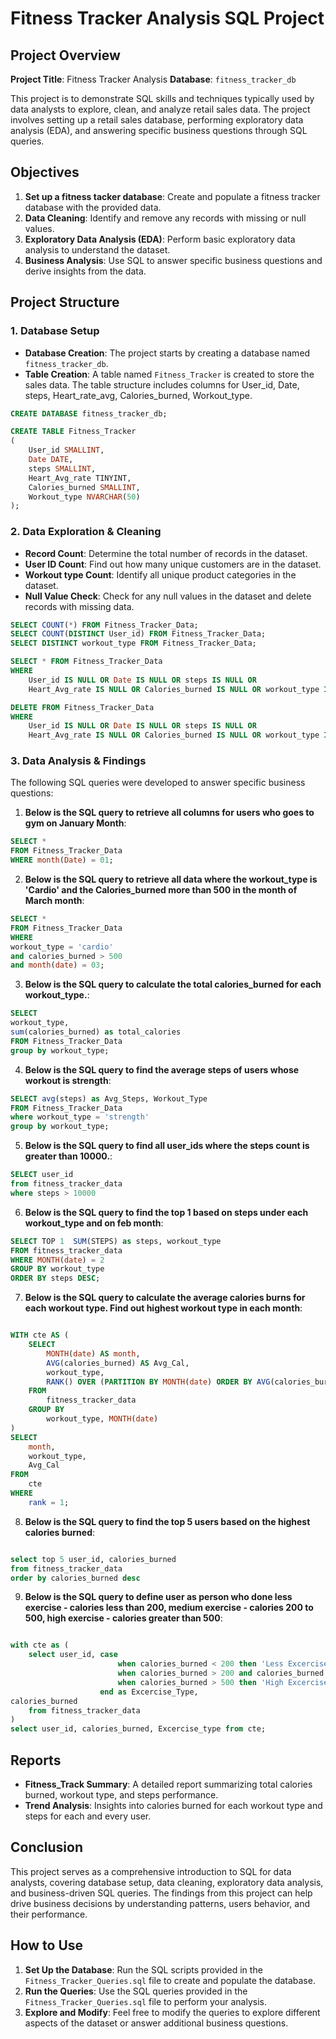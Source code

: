 # Fitness Tracker Analysis SQL Project

## Project Overview

**Project Title**: Fitness Tracker Analysis 
**Database**: `fitness_tracker_db`

This project is to demonstrate SQL skills and techniques typically used by data analysts to explore, clean, and analyze retail sales data. The project involves setting up a retail sales database, performing exploratory data analysis (EDA), and answering specific business questions through SQL queries. 

## Objectives

1. **Set up a fitness tacker database**: Create and populate a fitness tracker database with the provided data.
2. **Data Cleaning**: Identify and remove any records with missing or null values.
3. **Exploratory Data Analysis (EDA)**: Perform basic exploratory data analysis to understand the dataset.
4. **Business Analysis**: Use SQL to answer specific business questions and derive insights from the data.

## Project Structure

### 1. Database Setup

- **Database Creation**: The project starts by creating a database named `fitness_tracker_db`.
- **Table Creation**: A table named `Fitness_Tracker` is created to store the sales data. The table structure includes columns for User_id, Date, steps, Heart_rate_avg, Calories_burned, Workout_type.

```sql
CREATE DATABASE fitness_tracker_db;

CREATE TABLE Fitness_Tracker
(
    User_id SMALLINT,
    Date DATE,	
    steps SMALLINT,
    Heart_Avg_rate TINYINT,	
    Calories_burned SMALLINT,
    Workout_type NVARCHAR(50)
);
```

### 2. Data Exploration & Cleaning

- **Record Count**: Determine the total number of records in the dataset.
- **User ID Count**: Find out how many unique customers are in the dataset.
- **Workout type Count**: Identify all unique product categories in the dataset.
- **Null Value Check**: Check for any null values in the dataset and delete records with missing data.

```sql
SELECT COUNT(*) FROM Fitness_Tracker_Data;
SELECT COUNT(DISTINCT User_id) FROM Fitness_Tracker_Data;
SELECT DISTINCT workout_type FROM Fitness_Tracker_Data;

SELECT * FROM Fitness_Tracker_Data
WHERE 
    User_id IS NULL OR Date IS NULL OR steps IS NULL OR 
    Heart_Avg_rate IS NULL OR Calories_burned IS NULL OR workout_type IS NULL ;

DELETE FROM Fitness_Tracker_Data
WHERE 
    User_id IS NULL OR Date IS NULL OR steps IS NULL OR 
    Heart_Avg_rate IS NULL OR Calories_burned IS NULL OR workout_type IS NULL ;
```

### 3. Data Analysis & Findings

The following SQL queries were developed to answer specific business questions:

1. **Below is the SQL query to retrieve all columns for users who goes to gym on January Month**:
```sql
SELECT *
FROM Fitness_Tracker_Data
WHERE month(Date) = 01;
```

2. **Below is the SQL query to retrieve all data where the workout_type is 'Cardio' and the Calories_burned more than 500 in the month of March month**:
```sql
SELECT *
FROM Fitness_Tracker_Data
WHERE 
workout_type = 'cardio'
and calories_burned > 500
and month(date) = 03;
```

3. **Below is the SQL query to calculate the total calories_burned for each workout_type.**:
```sql
SELECT 
workout_type, 
sum(calories_burned) as total_calories
FROM Fitness_Tracker_Data
group by workout_type;
```

4. **Below is the SQL query to find the average steps of users whose workout is strength**:
```sql
SELECT avg(steps) as Avg_Steps, Workout_Type
FROM Fitness_Tracker_Data
where workout_type = 'strength'
group by workout_type;
```

5. **Below is the SQL query to find all user_ids where the steps count is greater than 10000.**:
```sql
SELECT user_id 
from fitness_tracker_data
where steps > 10000
```

6. **Below is the SQL query to find the top 1 based on steps under each workout_type and on feb month**:
```sql
SELECT TOP 1  SUM(STEPS) as steps, workout_type
FROM fitness_tracker_data
WHERE MONTH(date) = 2
GROUP BY workout_type
ORDER BY steps DESC;
```

7. **Below is the SQL query to calculate the average calories burns for each workout type. Find out highest workout type in each month**:
```sql

WITH cte AS (
    SELECT  
        MONTH(date) AS month,
        AVG(calories_burned) AS Avg_Cal,
        workout_type,
        RANK() OVER (PARTITION BY MONTH(date) ORDER BY AVG(calories_burned) DESC) AS rank
    FROM 
        fitness_tracker_data
    GROUP BY 
        workout_type, MONTH(date)
)
SELECT 
    month,
    workout_type,
    Avg_Cal
FROM 
    cte
WHERE 
    rank = 1;

```
8. **Below is the SQL query to find the top 5 users based on the highest calories burned**:
```sql

select top 5 user_id, calories_burned
from fitness_tracker_data
order by calories_burned desc

```
9. **Below is the SQL query to define user as person who done less exercise - calories less than 200,
medium exercise - calories 200 to 500, high exercise - calories greater than 500**:
```sql

with cte as (
    select user_id, case 
	                    when calories_burned < 200 then 'Less Excercise' 
						when calories_burned > 200 and calories_burned < 500 then 'Medium Excercise' 
						when calories_burned > 500 then 'High Excercise' 
				    end as Excercise_Type, 
calories_burned
    from fitness_tracker_data
)
select user_id, calories_burned, Excercise_type from cte;

```



## Reports

- **Fitness_Track Summary**: A detailed report summarizing total calories burned, workout type, and steps performance.
- **Trend Analysis**: Insights into calories burned for each workout type and steps for each and every user.

## Conclusion

This project serves as a comprehensive introduction to SQL for data analysts, covering database setup, data cleaning, exploratory data analysis, and business-driven SQL queries. The findings from this project can help drive business decisions by understanding patterns, users behavior, and their performance.

## How to Use

1. **Set Up the Database**: Run the SQL scripts provided in the `Fitness_Tracker_Queries.sql` file to create and populate the database.
2. **Run the Queries**: Use the SQL queries provided in the `Fitness_Tracker_Queries.sql` file to perform your analysis.
3. **Explore and Modify**: Feel free to modify the queries to explore different aspects of the dataset or answer additional business questions.




